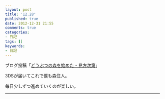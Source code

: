 ```yaml
---
layout: post
title: '12.28'
published: true
date: 2012-12-31 21:55
comments: true
categories:
- 日記
tags: []
keywords:
- 日記
---
```

ブログ投稿「[どうぶつの森を始めた - 見方次第](http://soramugi.hateblo.jp/entry/2012/12/28/192318 "どうぶつの森を始めた - 見方次第")」

3DSが届いてこれで僕も森住人。

毎日少しずつ進めていくのが楽しい。

---

